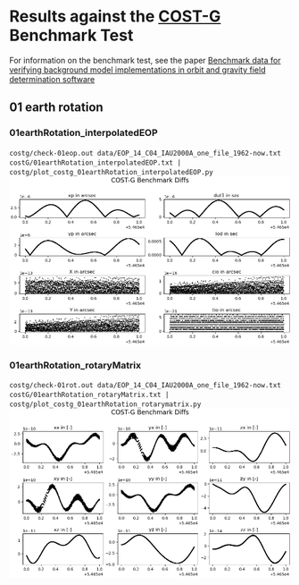 # Results against the [COST-G](https://cost-g.org/) Benchmark Test

For information on the benchmark test, see the paper 
[Benchmark data for verifying background model implementations in orbit and gravity field determination software](https://adgeo.copernicus.org/articles/55/1/2020/)

## 01 earth rotation

### 01earthRotation_interpolatedEOP
`costg/check-01eop.out data/EOP_14_C04_IAU2000A_one_file_1962-now.txt costG/01earthRotation_interpolatedEOP.txt | costg/plot_costg_01earthRotation_interpolatedEOP.py`
![alt text](figures/01earthRotation_interpolatedEOP.png)

### 01earthRotation_rotaryMatrix
`costg/check-01rot.out data/EOP_14_C04_IAU2000A_one_file_1962-now.txt costG/01earthRotation_rotaryMatrix.txt | costg/plot_costg_01earthRotation_rotarymatrix.py`
![alt text](figures/01earthRotation_rotaryMatrix.png)
